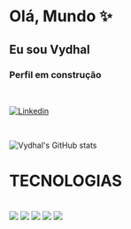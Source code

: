 

# Olá, Mundo ✨

## Eu sou Vydhal

### Perfil em construção

<br>

[![Linkedin](https://img.shields.io/badge/LinkedIn-0077B5?style=for-the-badge&logo=linkedin&logoColor=white)](https://www.linkedin.com/in/vydhal-silva-82234163/)

<br>

![Vydhal's GitHub stats](https://github-readme-stats.vercel.app/api?username=Vydhal&show_icons=true&theme=radical)

# TECNOLOGIAS 

<div style="display: inline_block"><br/>
    <img align= "center" src="https://img.shields.io/badge/JavaScript-F7DF1E?style=for-the-badge&logo=javascript&logoColor=black" />
    <img align= "center" src="https://img.shields.io/badge/React-20232A?style=for-the-badge&logo=react&logoColor=61DAFB" /> 
    <img align= "center" src="https://img.shields.io/badge/HTML5-E34F26?style=for-the-badge&logo=html5&logoColor=white" />
    <img align= "center" src="https://img.shields.io/badge/CSS3-1572B6?style=for-the-badge&logo=css3&logoColor=white" />
    <img align= "center" src="https://img.shields.io/badge/PHP-777BB4?style=for-the-badge&logo=php&logoColor=white" />
   
 
</div>
